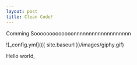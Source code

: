 ```yaml
---
layout: post
title: Clean Code!
---
```


Comming Sooooooooooooonnnnnnnnnnnnnnnnnnn

![_config.yml]({{ site.baseurl }}/images/giphy.gif)

Hello world,

